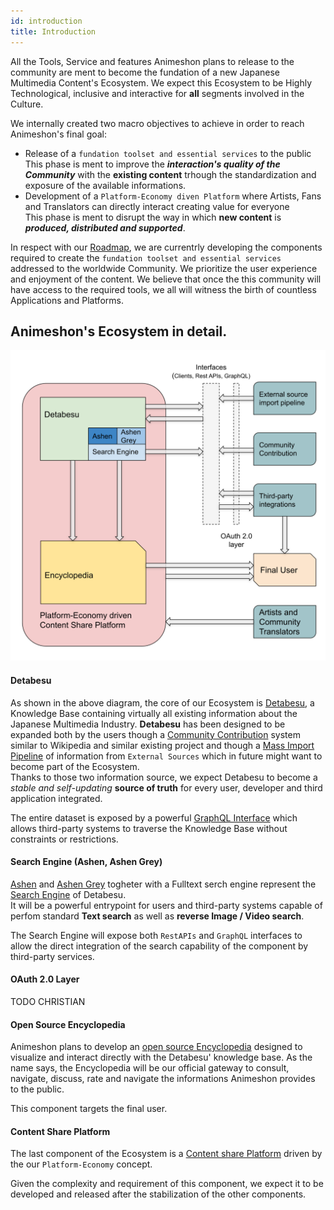 ```yaml
---
id: introduction
title: Introduction
---
```


All the Tools, Service and features Animeshon plans to release to the community are ment to become the fundation of a new Japanese Multimedia Content's Ecosystem. We expect this Ecosystem to be Highly Technological, inclusive and interactive for **all** segments involved in the Culture.

We internally created two macro objectives to achieve in order to reach Animeshon's final goal:

* Release of a `fundation toolset and essential services` to the public  
This phase is ment to improve the ***interaction's quality of the Community*** with the **existing content** trhough the standardization and exposure of the available informations.
* Development of a `Platform-Economy diven Platform` where Artists, Fans and Translators can directly interact creating value for everyone  
This phase is ment to disrupt the way in which **new content** is ***produced, distributed and supported***.

In respect with our [Roadmap](roadmap), we are currentrly developing the components required to create the `fundation toolset and essential services` addressed to the worldwide Community. We prioritize the user experience and enjoyment of the content. We believe that once the this community will have access to the required tools, we all will witness the birth of countless Applications and Platforms.

## Animeshon's Ecosystem in detail.
![Animeshon's Ecosystem](assets/ecosystem.svg)

#### Detabesu 
As shown in the above diagram, the core of our Ecosystem is [Detabesu](/docs/detabesu/introduction), a Knowledge Base containing virtually all existing information about the Japanese Multimedia Industry. **Detabesu** has been designed to be expanded both by the users though  a [Community Contribution](...) system similar to Wikipedia and similar existing project and though a [Mass Import Pipeline](...) of information from `External Sources` which in future might want to become part of the Ecosystem.  
Thanks to those two information source, we expect Detabesu to become a *stable and self-updating* **source of truth** for every user, developer and third application integrated.

The entire dataset is exposed by a powerful [GraphQL Interface](/docs/detabesu/graphql/quickstarts) which allows third-party systems to traverse the Knowledge Base without constraints or restrictions.

#### Search Engine (Ashen, Ashen Grey)
[Ashen](/docs/detabesu/introduction) and [Ashen Grey](...) togheter with a Fulltext serch engine represent the [Search Engine](/docs/search-engine/introduction) of Detabesu.   
It will be a powerful entrypoint for users and third-party systems capable of perfom standard **Text search** as well as **reverse Image / Video search**. 

The Search Engine will expose both `RestAPIs` and `GraphQL` interfaces to allow the direct integration of the search capability of the component by third-party services.

#### OAuth 2.0 Layer
TODO CHRISTIAN

#### Open Source Encyclopedia
Animeshon plans to develop an [open source Encyclopedia](/docs/encyclopedia/introduction) designed to visualize and interact directly with the Detabesu' knowledge base. As the name says, the Encyclopedia will be our official gateway to consult, navigate, discuss, rate and navigate the informations Animeshon provides to the public.  

This component targets the final user.

#### Content Share Platform
The last component of the Ecosystem is a [Content share Platform](...) driven by the our `Platform-Economy` concept.

Given the complexity and requirement of this component, we expect it to be developed and released after the stabilization of the other components.